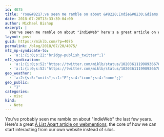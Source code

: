 ```yaml
---
id: 4075
title: 'You&#8217;ve seen me ramble on about &#8220;Indie&#8230;&diams;'
date: 2018-07-20T13:33:39-04:00
author: Michael Bishop
excerpt: |
  You've seen me ramble on about "IndieWeb" here's a great article on webmentions, the core of how we can start interacting from our own website instead of silos. https://alistapart.com/article/webmentions-enabling-better-communication-on-the-internet
layout: post
guid: https://miklb.com/?p=4075
permalink: /blog/2018/07/20/4075/
mf2_mp-syndicate-to:
  - 'a:1:{i:0;s:22:"bridgy-publish_twitter";}'
mf2_syndication:
  - 'a:1:{i:0;s:52:"https://twitter.com/miklb/status/1020361119989366785";}'
  - 'a:1:{i:0;s:52:"https://twitter.com/miklb/status/1020361119989366785";}'
geo_weather:
  - 'a:2:{s:5:"units";s:1:"F";s:4:"icon";s:4:"none";}'
geo_public:
  - "1"
categories:
  - misc
kind:
  - Note
---
```

You've probably seen me ramble on about "IndieWeb" the last few years. Here's a great [A List Apart article on webmentions](https://alistapart.com/article/webmentions-enabling-better-communication-on-the-internet), the core of how we can start interacting from our own website instead of silos.